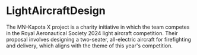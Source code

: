 # LightAircraftDesign
The MN-Kapota X project is a charity initiative in which the team competes in the Royal Aeronautical Society 2024 light aircraft competition. Their proposal involves designing a two-seater, all-electric aircraft for firefighting and delivery, which aligns with the theme of this year's competition. 
